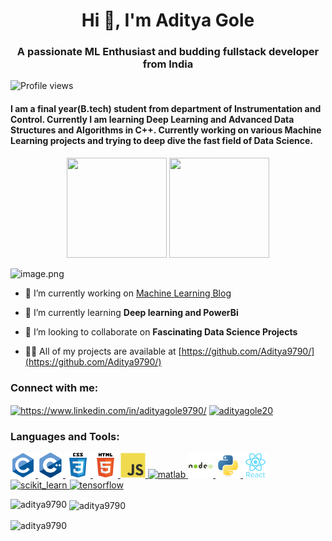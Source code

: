 <h1 align="center">Hi 👋, I'm Aditya Gole</h1>
<h3 align="center">A passionate ML Enthusiast and budding fullstack developer from India</h3>

![Profile views](https://gpvc.arturio.dev/Aditya9790)

#### I am a final year(B.tech) student from department of Instrumentation and Control. Currently I am learning Deep Learning and Advanced Data Structures and Algorithms in C++. Currently working on various Machine Learning projects and trying to deep dive the fast field of Data Science.


<p align="center"> <img src="https://octodex.github.com/images/daftpunktocat-thomas.gif" height="160px" width="160px"> <img src="https://octodex.github.com/images/daftpunktocat-guy.gif" height="160px" width="160px"> </p>

![image.png](https://user-images.githubusercontent.com/73097560/115834477-dbab4500-a447-11eb-908a-139a6edaec5c.gif)

- 🔭 I’m currently working on [Machine Learning Blog](github.com/Aditya9790/Machine-Learning)

- 🌱 I’m currently learning **Deep learning and PowerBi**

- 👯 I’m looking to collaborate on **Fascinating Data Science Projects**

- 👨‍💻 All of my projects are available at [https://github.com/Aditya9790/](https://github.com/Aditya9790/)

<h3 align="left">Connect with me:</h3>
<p align="left">
<a href="https://linkedin.com/in/https://www.linkedin.com/in/adityagole9790/" target="blank"><img align="center" src="https://raw.githubusercontent.com/rahuldkjain/github-profile-readme-generator/master/src/images/icons/Social/linked-in-alt.svg" alt="https://www.linkedin.com/in/adityagole9790/" height="30" width="40" /></a>
<a href="https://www.leetcode.com/adityagole20" target="blank"><img align="center" src="https://raw.githubusercontent.com/rahuldkjain/github-profile-readme-generator/master/src/images/icons/Social/leet-code.svg" alt="adityagole20" height="30" width="40" /></a>
</p>

<h3 align="left">Languages and Tools:</h3>
<p align="left"> <a href="https://www.cprogramming.com/" target="_blank" rel="noreferrer"> <img src="https://raw.githubusercontent.com/devicons/devicon/master/icons/c/c-original.svg" alt="c" width="40" height="40"/> </a> <a href="https://www.w3schools.com/cpp/" target="_blank" rel="noreferrer"> <img src="https://raw.githubusercontent.com/devicons/devicon/master/icons/cplusplus/cplusplus-original.svg" alt="cplusplus" width="40" height="40"/> </a> <a href="https://www.w3schools.com/css/" target="_blank" rel="noreferrer"> <img src="https://raw.githubusercontent.com/devicons/devicon/master/icons/css3/css3-original-wordmark.svg" alt="css3" width="40" height="40"/> </a> <a href="https://www.w3.org/html/" target="_blank" rel="noreferrer"> <img src="https://raw.githubusercontent.com/devicons/devicon/master/icons/html5/html5-original-wordmark.svg" alt="html5" width="40" height="40"/> </a> <a href="https://developer.mozilla.org/en-US/docs/Web/JavaScript" target="_blank" rel="noreferrer"> <img src="https://raw.githubusercontent.com/devicons/devicon/master/icons/javascript/javascript-original.svg" alt="javascript" width="40" height="40"/> </a> <a href="https://www.mathworks.com/" target="_blank" rel="noreferrer"> <img src="https://upload.wikimedia.org/wikipedia/commons/2/21/Matlab_Logo.png" alt="matlab" width="40" height="40"/> </a> <a href="https://nodejs.org" target="_blank" rel="noreferrer"> <img src="https://raw.githubusercontent.com/devicons/devicon/master/icons/nodejs/nodejs-original-wordmark.svg" alt="nodejs" width="40" height="40"/> </a> <a href="https://www.python.org" target="_blank" rel="noreferrer"> <img src="https://raw.githubusercontent.com/devicons/devicon/master/icons/python/python-original.svg" alt="python" width="40" height="40"/> </a> <a href="https://reactjs.org/" target="_blank" rel="noreferrer"> <img src="https://raw.githubusercontent.com/devicons/devicon/master/icons/react/react-original-wordmark.svg" alt="react" width="40" height="40"/> </a> <a href="https://scikit-learn.org/" target="_blank" rel="noreferrer"> <img src="https://upload.wikimedia.org/wikipedia/commons/0/05/Scikit_learn_logo_small.svg" alt="scikit_learn" width="40" height="40"/> </a> <a href="https://www.tensorflow.org" target="_blank" rel="noreferrer"> <img src="https://www.vectorlogo.zone/logos/tensorflow/tensorflow-icon.svg" alt="tensorflow" width="40" height="40"/> </a> </p>

<p><img align="left" src="https://github-readme-stats.vercel.app/api/top-langs?username=aditya9790&show_icons=true&locale=en&layout=compact" alt="aditya9790" /></p>

<p>&nbsp;<img align="center" src="https://github-readme-stats.vercel.app/api?username=aditya9790&show_icons=true&locale=en" alt="aditya9790" /></p>

<p><img align="center" src="https://github-readme-streak-stats.herokuapp.com/?user=aditya9790&" alt="aditya9790" /></p>
